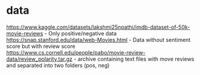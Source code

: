 # data

https://www.kaggle.com/datasets/lakshmi25npathi/imdb-dataset-of-50k-movie-reviews - Only positive/negative data
https://snap.stanford.edu/data/web-Movies.html - Data without sentiment score but with review score
https://www.cs.cornell.edu/people/pabo/movie-review-data/review_polarity.tar.gz - archive containing text files with move reviews and separated into two folders (pos, neg)
